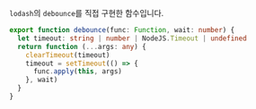 `lodash`의 `debounce`를 직접 구현한 함수입니다.

```typescript title="services/utils/index.ts"
export function debounce(func: Function, wait: number) {
  let timeout: string | number | NodeJS.Timeout | undefined
  return function (...args: any) {
    clearTimeout(timeout)
    timeout = setTimeout(() => {
      func.apply(this, args)
    }, wait)
  }
}
```
